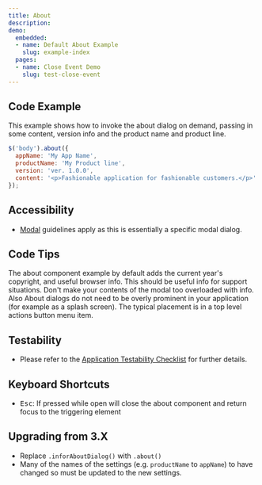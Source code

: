 ```yaml
---
title: About
description: 
demo:
  embedded:
  - name: Default About Example
    slug: example-index
  pages:
  - name: Close Event Demo
    slug: test-close-event
---
```


## Code Example

This example shows how to invoke the about dialog on demand, passing in some content, version info and the product name and product line.

```javascript
$('body').about({
  appName: 'My App Name',
  productName: 'My Product line',
  version: 'ver. 1.0.0',
  content: '<p>Fashionable application for fashionable customers.</p>'
});
```

## Accessibility

- [Modal](./modal) guidelines apply as this is essentially a specific modal dialog.

## Code Tips

The about component example by default adds the current year's copyright, and useful browser info. This should be useful info for support situations. Don't make your contents of the modal too overloaded with info. Also About dialogs do not need to be overly prominent in your application (for example as a splash screen). The typical placement is in a top level actions button menu item.

## Testability

- Please refer to the [Application Testability Checklist](https://design.infor.com/resources/application-testability-checklist) for further details.

## Keyboard Shortcuts

- <kbd>Esc</kbd>: If pressed while open will close the about component and return focus to the triggering element

## Upgrading from 3.X

- Replace `.inforAboutDialog()` with `.about()`
- Many of the names of the settings (e.g. `productName` to `appName`) to have changed so must be updated to the new settings.
